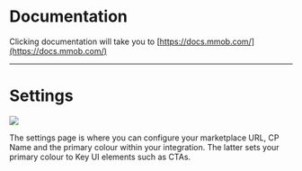 # Documentation

Clicking documentation will take you to [https://docs.mmob.com/](https://docs.mmob.com/)

* * *

# Settings

![](./../..images/cp-settings-page.png)

The settings page is where you can configure your marketplace URL, CP Name and the primary colour within your integration. The latter sets your primary colour to Key UI elements such as CTAs.